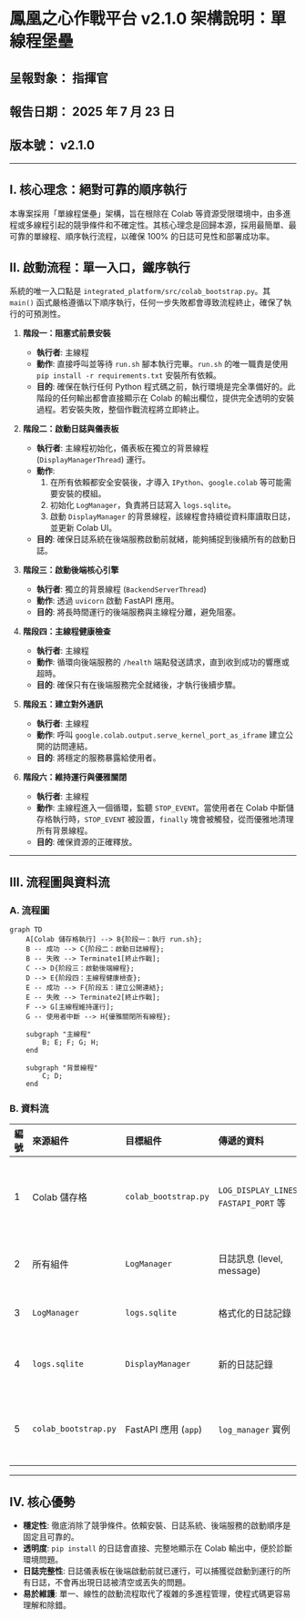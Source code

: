 # 鳳凰之心作戰平台 v2.1.0 架構說明：單線程堡壘

## 呈報對象： 指揮官
## 報告日期： 2025 年 7 月 23 日
## 版本號： v2.1.0

---

## I. 核心理念：絕對可靠的順序執行

本專案採用「單線程堡壘」架構，旨在根除在 Colab 等資源受限環境中，由多進程或多線程引起的競爭條件和不確定性。其核心理念是回歸本源，採用最簡單、最可靠的單線程、順序執行流程，以確保 100% 的日誌可見性和部署成功率。

## II. 啟動流程：單一入口，鐵序執行

系統的唯一入口點是 `integrated_platform/src/colab_bootstrap.py`。其 `main()` 函式嚴格遵循以下順序執行，任何一步失敗都會導致流程終止，確保了執行的可預測性。

1.  **階段一：阻塞式前景安裝**
    *   **執行者**: 主線程
    *   **動作**: 直接呼叫並等待 `run.sh` 腳本執行完畢。`run.sh` 的唯一職責是使用 `pip install -r requirements.txt` 安裝所有依賴。
    *   **目的**: 確保在執行任何 Python 程式碼之前，執行環境是完全準備好的。此階段的任何輸出都會直接顯示在 Colab 的輸出欄位，提供完全透明的安裝過程。若安裝失敗，整個作戰流程將立即終止。

2.  **階段二：啟動日誌與儀表板**
    *   **執行者**: 主線程初始化，儀表板在獨立的背景線程 (`DisplayManagerThread`) 運行。
    *   **動作**:
        1.  在所有依賴都安全安裝後，才導入 `IPython`、`google.colab` 等可能需要安裝的模組。
        2.  初始化 `LogManager`，負責將日誌寫入 `logs.sqlite`。
        3.  啟動 `DisplayManager` 的背景線程，該線程會持續從資料庫讀取日誌，並更新 Colab UI。
    *   **目的**: 確保日誌系統在後端服務啟動前就緒，能夠捕捉到後續所有的啟動日誌。

3.  **階段三：啟動後端核心引擎**
    *   **執行者**: 獨立的背景線程 (`BackendServerThread`)
    *   **動作**: 透過 `uvicorn` 啟動 FastAPI 應用。
    *   **目的**: 將長時間運行的後端服務與主線程分離，避免阻塞。

4.  **階段四：主線程健康檢查**
    *   **執行者**: 主線程
    *   **動作**: 循環向後端服務的 `/health` 端點發送請求，直到收到成功的響應或超時。
    *   **目的**: 確保只有在後端服務完全就緒後，才執行後續步驟。

5.  **階段五：建立對外通訊**
    *   **執行者**: 主線程
    *   **動作**: 呼叫 `google.colab.output.serve_kernel_port_as_iframe` 建立公開的訪問連結。
    *   **目的**: 將穩定的服務暴露給使用者。

6.  **階段六：維持運行與優雅關閉**
    *   **執行者**: 主線程
    *   **動作**: 主線程進入一個循環，監聽 `STOP_EVENT`。當使用者在 Colab 中斷儲存格執行時，`STOP_EVENT` 被設置，`finally` 塊會被觸發，從而優雅地清理所有背景線程。
    *   **目的**: 確保資源的正確釋放。

---

## III. 流程圖與資料流

### A. 流程圖

```mermaid
graph TD
    A[Colab 儲存格執行] --> B{阶段一：執行 run.sh};
    B -- 成功 --> C{阶段二：啟動日誌線程};
    B -- 失敗 --> Terminate1[終止作戰];
    C --> D{阶段三：啟動後端線程};
    D --> E{阶段四：主線程健康檢查};
    E -- 成功 --> F{阶段五：建立公開連結};
    E -- 失敗 --> Terminate2[終止作戰];
    F --> G[主線程維持運行];
    G -- 使用者中斷 --> H{優雅關閉所有線程};

    subgraph "主線程"
        B; E; F; G; H;
    end

    subgraph "背景線程"
        C; D;
    end
```

### B. 資料流

| 編號 | 來源組件         | 目標組件             | 傳遞的資料                               | 傳遞方式     | 說明                                                                 |
| :--- | :--------------- | :------------------- | :--------------------------------------- | :----------- | :------------------------------------------------------------------- |
| 1    | Colab 儲存格     | `colab_bootstrap.py` | `LOG_DISPLAY_LINES`, `FASTAPI_PORT` 等   | 全域變數     | Colab 儲存格在呼叫 `main()` 之前，直接設定 `colab_bootstrap` 模組中的全域變數。 |
| 2    | 所有組件         | `LogManager`         | 日誌訊息 (level, message)                | 函式呼叫     | 系統各部分透過呼叫 `log_manager.log()` 來記錄事件。                    |
| 3    | `LogManager`     | `logs.sqlite`        | 格式化的日誌記錄                         | SQLite 寫入  | `LogManager` 將日誌持久化到資料庫中。                                |
| 4    | `logs.sqlite`    | `DisplayManager`     | 新的日誌記錄                             | SQLite 讀取  | `DisplayManager` 定期查詢資料庫以獲取新日誌，並更新 UI。             |
| 5    | `colab_bootstrap.py` | FastAPI 應用 (`app`) | `log_manager` 實例                       | `app.state`  | 主引導程序將 `log_manager` 實例注入到 FastAPI 應用的狀態中，供其內部使用。 |

---

## IV. 核心優勢

*   **穩定性**: 徹底消除了競爭條件。依賴安裝、日誌系統、後端服務的啟動順序是固定且可靠的。
*   **透明度**: `pip install` 的日誌會直接、完整地顯示在 Colab 輸出中，便於診斷環境問題。
*   **日誌完整性**: 日誌儀表板在後端啟動前就已運行，可以捕獲從啟動到運行的所有日誌，不會再出現日誌被清空或丟失的問題。
*   **易於維護**: 單一、線性的啟動流程取代了複雜的多進程管理，使程式碼更容易理解和除錯。
